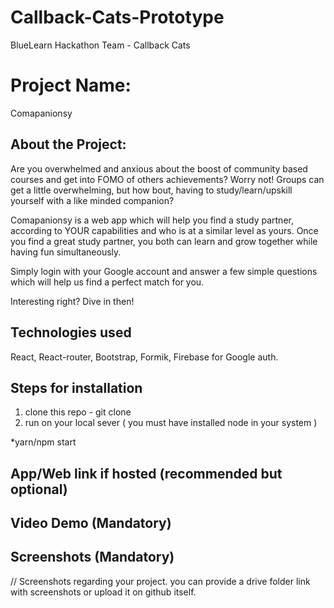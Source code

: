# Callback-Cats-Prototype
BlueLearn Hackathon Team - Callback Cats

# Project Name:
Comapanionsy

## About the Project:
Are you overwhelmed and anxious about the boost of community based courses and get into FOMO of others achievements?
Worry not! 
Groups can get a little overwhelming, but how bout, having to study/learn/upskill yourself with a like minded companion?

Comapanionsy is a web app which will help you find a study partner, according to YOUR capabilities and who is at a similar level as yours.
Once you find a great study partner, you both can learn and grow together while having fun simultaneously.

Simply login with your Google account and answer a few simple questions which will help us find a perfect match for you.

Interesting right? Dive in then!

## Technologies used
React, React-router, Bootstrap, Formik, Firebase for Google auth.

## Steps for installation
1. clone this repo - git clone <url>
2. run on your local sever ( you must have installed node in your system )

  
*yarn/npm start 

## App/Web link if hosted (recommended but optional)

## Video Demo (Mandatory)


## Screenshots (Mandatory)
// Screenshots regarding your project. you can provide a drive folder link with
screenshots or upload it on github itself.

